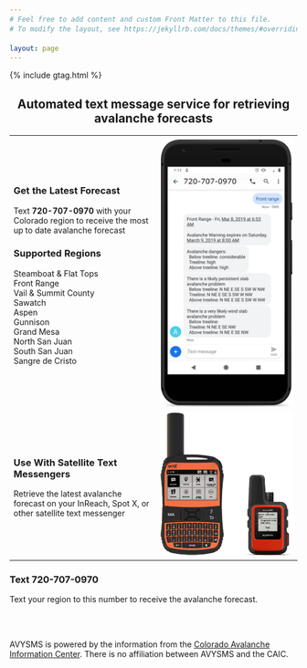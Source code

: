 ```yaml
---
# Feel free to add content and custom Front Matter to this file.
# To modify the layout, see https://jekyllrb.com/docs/themes/#overriding-theme-defaults

layout: page
---
```


{% include gtag.html %}

## <center>Automated text message service for retrieving avalanche forecasts</center>

<table style="border: none">
  <tbody>
    <tr>
      <td style="border: none">
        <h3>Get the Latest Forecast</h3>
        <p>
          Text <strong>720-707-0970</strong> with your Colorado region to receive the
          most up to date avalanche forecast
        </p>
        <h3>Supported Regions</h3>
        <p>
          Steamboat &amp; Flat Tops<br>
          Front Range<br>
          Vail &amp; Summit County<br>
          Sawatch<br>
          Aspen<br>
          Gunnison<br>
          Grand Mesa<br>
          North San Juan<br>
          South San Juan<br>
          Sangre de Cristo<br>
        </p>
      </td>
      <td style="border: none">
        <img src="assets/avysms.png" />
      </td>
    </tr>
    <tr style="background-color: transparent">
      <td style="border: none">
        <h3>Use With Satellite Text Messengers</h3>
        <p>
          Retrieve the latest avalanche forecast on your InReach, Spot X, or other
          satellite text messenger
        </p>
      </td>
      <td style="border: none">
        <img src="assets/spotinreach.png" />
      </td>
    </tr>
  </tbody>
</table>

<h3>Text 720-707-0970</h3>
<p>
  Text your region to this number to receive the avalanche forecast.
</p>
<br>
<br>
<p>
AVYSMS is powered by the information from the <a href="https://avalanche.state.co.us/" target="_black">Colorado Avalanche Information Center</a>. There is no affiliation between AVYSMS and the CAIC.
</p>
